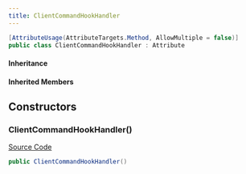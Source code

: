 ```yaml
---
title: ClientCommandHookHandler
---
```


```csharp
[AttributeUsage(AttributeTargets.Method, AllowMultiple = false)]
public class ClientCommandHookHandler : Attribute
```

#### Inheritance

#### Inherited Members

## Constructors

### ClientCommandHookHandler()

[Source Code](https://github.com/swiftly-solution/swiftlys2/blob/main/managed/src/SwiftlyS2.Shared/Modules/Commands/Attributes/ClientCommandHookHandlerAttribute.cs#L6)

```csharp
public ClientCommandHookHandler()
```

